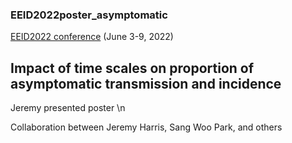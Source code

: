 ### EEID2022poster_asymptomatic
[EEID2022 conference](https://www.eeid-2022-emory.org/) (June 3-9, 2022) 

## Impact of time scales on proportion of asymptomatic transmission and incidence

Jeremy presented poster \n

Collaboration between Jeremy Harris, Sang Woo Park, and others


